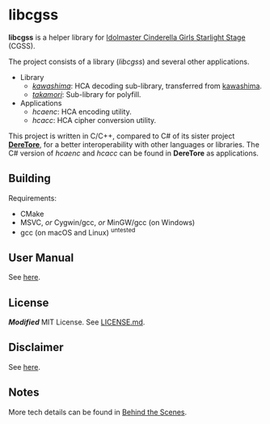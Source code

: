 # libcgss

**libcgss** is a helper library for [Idolmaster Cinderella Girls Starlight Stage](http://cinderella.idolmaster.jp/sl-stage/)
(CGSS).

The project consists of a library (*libcgss*) and several other applications.

- Library
  - [*kawashima*](http://www.project-imas.com/wiki/Mizuki_Kawashima): HCA decoding sub-library, transferred from [kawashima](https://github.com/hozuki/kawashima).
  - [*takamori*](http://www.project-imas.com/wiki/Aiko_Takamori): Sub-library for polyfill.
- Applications
  - *hcaenc*: HCA encoding utility.
  - *hcacc*: HCA cipher conversion utility.

This project is written in C/C++, compared to C# of its sister project [**DereTore**](https://github.com/hozuki/DereTore),
for a better interoperability with other languages or libraries. The C# version of *hcaenc* and *hcacc*
can be found in **DereTore** as applications.

## Building

Requirements:

- CMake
- MSVC, *or* Cygwin/gcc, *or* MinGW/gcc (on Windows)
- gcc (on macOS and Linux) <sup>untested</sup>

## User Manual

See [here](docs/user-manual.md).

## License

_**Modified**_ MIT License. See [LICENSE.md](LICENSE.md).

## Disclaimer

See [here](DISCLAIMER.md).

## Notes

More tech details can be found in [Behind the Scenes](docs/behind-the-scenes.md).
